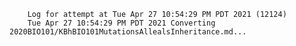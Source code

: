         Log for attempt at Tue Apr 27 10:54:29 PM PDT 2021 (12124)
        Tue Apr 27 10:54:29 PM PDT 2021 Converting 2020BIO101/KBhBIO101MutationsAllealsInheritance.md...
